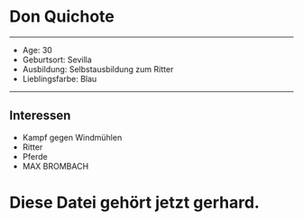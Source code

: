 # Don Quichote
---
- Age: 30
- Geburtsort: Sevilla
- Ausbildung: Selbstausbildung zum Ritter
- Lieblingsfarbe: Blau

---
## Interessen
 - Kampf gegen Windmühlen
 - Ritter
 - Pferde
 - MAX BROMBACH

# Diese Datei gehört jetzt gerhard.
